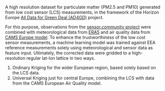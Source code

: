 A high resolution dataset for particulate matter (PM2.5 and PM10) generated from low cost sensor (LCS) measurements, in the framework of the Horizon Europe [All Data for Green Deal (AD4GD)](http://ad4gd.eu/) project.

For this purpose, observations from the [sensor.community project](sensor.community) were combined with meteorological data from [ERA5](https://cds.climate.copernicus.eu/datasets/reanalysis-era5-single-levels?tab=overview) and air quality data from [CAMS Europe model](https://ads.atmosphere.copernicus.eu/datasets/cams-europe-air-quality-forecasts?tab=overview). To enhance the trustworthiness of the low cost sensor measurements, a machine learning model was trained against EEA reference measurements solely using meteorological and sensor data as feature input. Ultimately, the corrected data were gridded to a high-resolution regular lat-lon lattice in two ways. 

1. Ordinary Kriging for the wider European region, based solely based on the LCS data. 
2. Universal Kriging just for central Europe, combining the LCS with data from the CAMS European Air Quality model.



